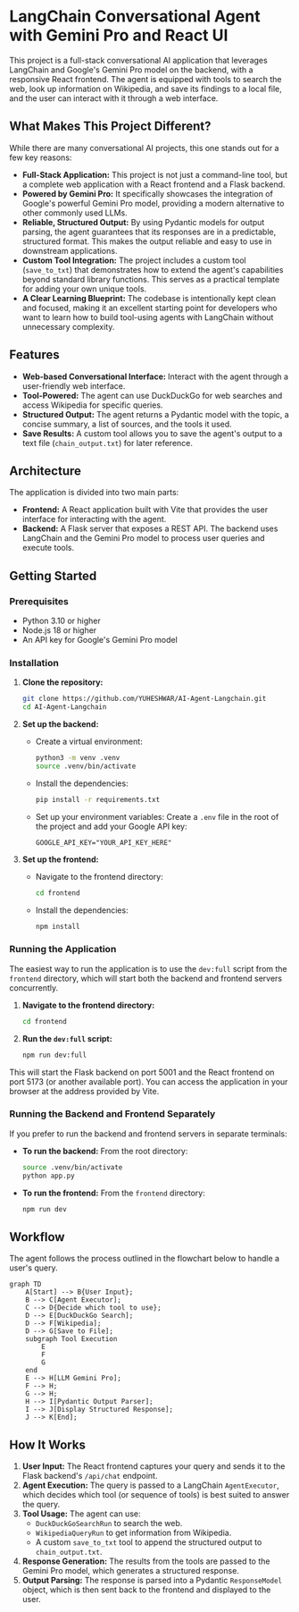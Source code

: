 # LangChain Conversational Agent with Gemini Pro and React UI

This project is a full-stack conversational AI application that leverages LangChain and Google's Gemini Pro model on the backend, with a responsive React frontend. The agent is equipped with tools to search the web, look up information on Wikipedia, and save its findings to a local file, and the user can interact with it through a web interface.

## What Makes This Project Different?

While there are many conversational AI projects, this one stands out for a few key reasons:

-   **Full-Stack Application:** This project is not just a command-line tool, but a complete web application with a React frontend and a Flask backend.
-   **Powered by Gemini Pro:** It specifically showcases the integration of Google's powerful Gemini Pro model, providing a modern alternative to other commonly used LLMs.
-   **Reliable, Structured Output:** By using Pydantic models for output parsing, the agent guarantees that its responses are in a predictable, structured format. This makes the output reliable and easy to use in downstream applications.
-   **Custom Tool Integration:** The project includes a custom tool (`save_to_txt`) that demonstrates how to extend the agent's capabilities beyond standard library functions. This serves as a practical template for adding your own unique tools.
-   **A Clear Learning Blueprint:** The codebase is intentionally kept clean and focused, making it an excellent starting point for developers who want to learn how to build tool-using agents with LangChain without unnecessary complexity.

## Features

-   **Web-based Conversational Interface:** Interact with the agent through a user-friendly web interface.
-   **Tool-Powered:** The agent can use DuckDuckGo for web searches and access Wikipedia for specific queries.
-   **Structured Output:** The agent returns a Pydantic model with the topic, a concise summary, a list of sources, and the tools it used.
-   **Save Results:** A custom tool allows you to save the agent's output to a text file (`chain_output.txt`) for later reference.

## Architecture

The application is divided into two main parts:

-   **Frontend:** A React application built with Vite that provides the user interface for interacting with the agent.
-   **Backend:** A Flask server that exposes a REST API. The backend uses LangChain and the Gemini Pro model to process user queries and execute tools.

## Getting Started

### Prerequisites

-   Python 3.10 or higher
-   Node.js 18 or higher
-   An API key for Google's Gemini Pro model

### Installation

1.  **Clone the repository:**
    ```bash
    git clone https://github.com/YUHESHWAR/AI-Agent-Langchain.git
    cd AI-Agent-Langchain
    ```

2.  **Set up the backend:**
    -   Create a virtual environment:
        ```bash
        python3 -m venv .venv
        source .venv/bin/activate
        ```
    -   Install the dependencies:
        ```bash
        pip install -r requirements.txt
        ```
    -   Set up your environment variables:
        Create a `.env` file in the root of the project and add your Google API key:
        ```
        GOOGLE_API_KEY="YOUR_API_KEY_HERE"
        ```

3.  **Set up the frontend:**
    -   Navigate to the frontend directory:
        ```bash
        cd frontend
        ```
    -   Install the dependencies:
        ```bash
        npm install
        ```

### Running the Application

The easiest way to run the application is to use the `dev:full` script from the `frontend` directory, which will start both the backend and frontend servers concurrently.

1.  **Navigate to the frontend directory:**
    ```bash
    cd frontend
    ```

2.  **Run the `dev:full` script:**
    ```bash
    npm run dev:full
    ```

This will start the Flask backend on port 5001 and the React frontend on port 5173 (or another available port). You can access the application in your browser at the address provided by Vite.

### Running the Backend and Frontend Separately

If you prefer to run the backend and frontend servers in separate terminals:

-   **To run the backend:**
    From the root directory:
    ```bash
    source .venv/bin/activate
    python app.py
    ```

-   **To run the frontend:**
    From the `frontend` directory:
    ```bash
    npm run dev
    ```

## Workflow

The agent follows the process outlined in the flowchart below to handle a user's query.

```mermaid
graph TD
    A[Start] --> B{User Input};
    B --> C[Agent Executor];
    C --> D{Decide which tool to use};
    D --> E[DuckDuckGo Search];
    D --> F[Wikipedia];
    D --> G[Save to File];
    subgraph Tool Execution
        E
        F
        G
    end
    E --> H[LLM Gemini Pro];
    F --> H;
    G --> H;
    H --> I[Pydantic Output Parser];
    I --> J[Display Structured Response];
    J --> K[End];
```

## How It Works

1.  **User Input:** The React frontend captures your query and sends it to the Flask backend's `/api/chat` endpoint.
2.  **Agent Execution:** The query is passed to a LangChain `AgentExecutor`, which decides which tool (or sequence of tools) is best suited to answer the query.
3.  **Tool Usage:** The agent can use:
    -   `DuckDuckGoSearchRun` to search the web.
    -   `WikipediaQueryRun` to get information from Wikipedia.
    -   A custom `save_to_txt` tool to append the structured output to `chain_output.txt`.
4.  **Response Generation:** The results from the tools are passed to the Gemini Pro model, which generates a structured response.
5.  **Output Parsing:** The response is parsed into a Pydantic `ResponseModel` object, which is then sent back to the frontend and displayed to the user.
